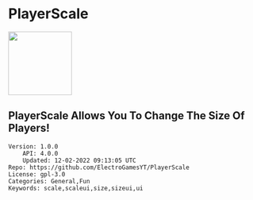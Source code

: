 # PlayerScale
<img src="https://raw.githubusercontent.com/ElectroGamesYT/PlayerScale/ef913e5c458904ba6cf21ba8b174db0423e00fd4/icon.png" width="128" height="128" />

## PlayerScale Allows You To Change The Size Of Players!
```properties
Version: 1.0.0
    API: 4.0.0
    Updated: 12-02-2022 09:13:05 UTC
Repo: https://github.com/ElectroGamesYT/PlayerScale
License: gpl-3.0
Categories: General,Fun
Keywords: scale,scaleui,size,sizeui,ui
```